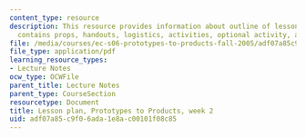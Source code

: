 ```yaml
---
content_type: resource
description: This resource provides information about outline of lesson plan which
  contains props, handouts, logistics, activities, optional activity, and homework.
file: /media/courses/ec-s06-prototypes-to-products-fall-2005/adf07a85c9f06ada1e8ac00101f08c85_MITEC_S06F05_lp2_1.pdf
file_type: application/pdf
learning_resource_types:
- Lecture Notes
ocw_type: OCWFile
parent_title: Lecture Notes
parent_type: CourseSection
resourcetype: Document
title: Lesson plan, Prototypes to Products, week 2
uid: adf07a85-c9f0-6ada-1e8a-c00101f08c85
---
```

